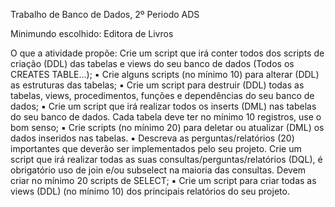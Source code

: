Trabalho de Banco de Dados, 2º Periodo ADS

Minimundo escolhido: Editora de Livros

O que a atividade propõe: 
Crie um script que irá conter todos dos scripts de criação
(DDL) das tabelas e views do seu banco de dados (Todos os
CREATES TABLE...);
▪ Crie alguns scripts (no mínimo 10) para alterar (DDL) as
estruturas das tabelas;
▪ Crie um script para destruir (DDL) todas as tabelas, views,
procedimentos, funções e dependências do seu banco de
dados;
▪ Crie um script que irá realizar todos os inserts (DML) nas
tabelas do seu banco de dados. Cada tabela deve ter no mínimo
10 registros, use o bom senso;
▪ Crie scripts (no mínimo 20) para deletar ou atualizar (DML)
os dados inseridos nas tabelas.
▪ Descreva as perguntas/relatórios (20) importantes que deverão
ser implementados pelo seu projeto. Crie um script que irá
realizar todas as suas consultas/perguntas/relatórios
(DQL), é obrigatório uso de join e/ou subselect na maioria
das consultas. Devem criar no mínimo 20 scripts de SELECT;
▪ Crie um script para criar todas as views (DDL) (no mínimo 10)
dos principais relatórios do seu projeto.

